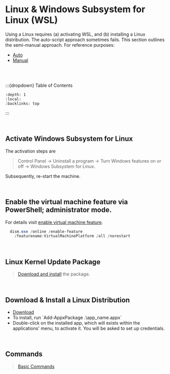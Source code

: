 
# Linux & Windows Subsystem for Linux (WSL)

Using a Linux requires (a) activating WSL, and (b) installing a Linux distribution.  The auto-script approach sometimes
fails.  This section outlines the semi-manual approach.  For reference purposes:

<ul class="disc">
<li class="disc"><a href="https://learn.microsoft.com/en-us/windows/wsl/install" target="_blank">Auto</a></li>
<li class="disc"><a href="https://learn.microsoft.com/en-us/windows/wsl/install-manual#step-2---check-requirements-for-running-wsl-2" target="_blank">Manual</a></li>
</ul>

<br>
<br>

:::{dropdown} Table of Contents
```{contents}
:depth: 1
:local:
:backlinks: top
```
:::

<br>

## Activate Windows Subsystem for Linux

The activation steps are

> Control Panel $\rightarrow$ Uninstall a program $\rightarrow$ Turn Windows features on or off $\rightarrow$ Windows Subsystem for Linux.

Subsequently, re-start the machine.

<br>

## Enable the virtual machine feature via PowerShell; administrator mode.

For details visit [enable virtual machine feature](https://learn.microsoft.com/en-us/windows/wsl/install-manual#step-3---enable-virtual-machine-feature).

```powershell
  dism.exe /online /enable-feature 
    /featurename:VirtualMachinePlatform /all /norestart
```

<br>

## Linux Kernel Update Package

> [Download and install](https://learn.microsoft.com/en-us/windows/wsl/install-manual#step-4---download-the-linux-kernel-update-package) the package.

<br>

## Download & Install a Linux Distribution

<ul class="disc">
<li class="disc"><a href="https://learn.microsoft.com/en-us/windows/wsl/install-manual#downloading-distributions" target="_blank">Download</a></li>
<li class="disc">To install, run `Add-AppxPackage .\app_name.appx`</li>
<li class="disc">Double-click on the installed app, which will exists within the applications' menu, to activate it.  You will be asked to set up credentials.</li>
</ul>

<br>

## Commands

> <a href="https://learn.microsoft.com/en-us/windows/wsl/basic-commands" target="_blank">Basic Commands</a>

<br>
<br>

<br>
<br>

<br>
<br>

<br>
<br>
